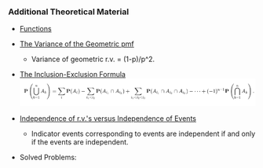 ### Additional Theoretical Material

* [Functions](https://www.youtube.com/watch?v=F12MUsgpFA0)

* [The Variance of the Geometric pmf](https://www.youtube.com/watch?v=kn7aL4zwROY)
  * Variance of geometric r.v. = (1-p)/p^2.

* [The Inclusion-Exclusion Formula](https://www.youtube.com/watch?v=f1GYgMLzdHE)  
  ![Inclusion exclusion formula](../Images/07/Inclusion_exclusion_formula.png)

* [Independence of r.v.'s versus Independence of Events](https://www.youtube.com/watch?v=MmkSu3GRd2Q)
  * Indicator events corresponding to events are independent if and only if the events are independent.

* Solved Problems:
